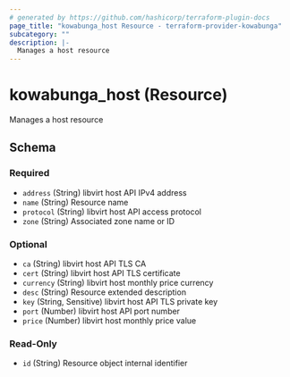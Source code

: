 ```yaml
---
# generated by https://github.com/hashicorp/terraform-plugin-docs
page_title: "kowabunga_host Resource - terraform-provider-kowabunga"
subcategory: ""
description: |-
  Manages a host resource
---
```


# kowabunga_host (Resource)

Manages a host resource



<!-- schema generated by tfplugindocs -->
## Schema

### Required

- `address` (String) libvirt host API IPv4 address
- `name` (String) Resource name
- `protocol` (String) libvirt host API access protocol
- `zone` (String) Associated zone name or ID

### Optional

- `ca` (String) libvirt host API TLS CA
- `cert` (String) libvirt host API TLS certificate
- `currency` (String) libvirt host monthly price currency
- `desc` (String) Resource extended description
- `key` (String, Sensitive) libvirt host API TLS private key
- `port` (Number) libvirt host API port number
- `price` (Number) libvirt host monthly price value

### Read-Only

- `id` (String) Resource object internal identifier


